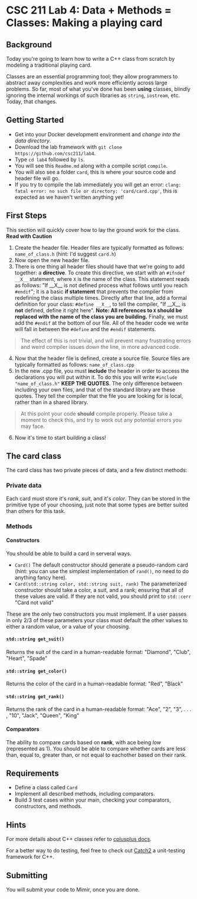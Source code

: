 # CSC 211 Lab 4: Data + Methods = Classes: Making a playing card

## Background

Today you're going to learn how to write a C++ class from scratch by modeling a traditional playing card.

Classes are an essential programming tool; they allow programmers to abstract away complexities and work more efficiently across large problems. So far, most of what you've done has been **using** classes, blindly ignoring the internal workings of such libraries as `string`, `iostream`, etc. Today, that changes. 

## Getting Started

- Get into your Docker development environment and *change into the data directory*.
- Download the lab framework with `git clone https://github.com/csc211/lab4`.
- Type `cd lab4` followed by `ls`.
- You will see this `Readme.md` along with a compile script `compile`.
- You will also see a folder `card`, this is where your source code and header file will go.
- If you try to compile the lab immediately you will get an error: `clang: fatal error: no such file or directory: 'card/card.cpp'`, this is expected as we haven't written anything yet!

## First Steps

This section will quickly cover how to lay the ground work for the class. **Read with Caution**

1. Create the header file. Header files are typically formatted as follows: `name_of_class.h` (hint: I'd suggest `card.h`)
2. Now open the new header file. 
3. There is one thing all header files should have that we're going to add together: a **directive**. To create this directive, we start with an `#ifndef __X__` statement, where `X` is the name of the class. This statement reads as follows: "If \_\_X__ is not defined process what follows until you reach `#endif`"; it is a basic **if statement** that prevents the compiler from redefining the class multiple times. Directly after that line, add a formal definition for your class: `#define __X__`, to tell the compiler, "If \_\_X__ is **not** defined, define it right here". **Note: All references to `X` should be replaced with the name of the class you are building.** Finally, we must add the `#endif` at the bottom of our file. All of the header code we write will fall in between the `#define` and the `#endif` statements. 

> The effect of this is not trivial, and will prevent many frustrating errors and weird compiler issues down the line, in more advanced code.

4. Now that the header file is defined, create a source file. Source files are typically formatted as follows: `name_of_class.cpp`
5. In the new .cpp file, you must **include** the header in order to access the declarations you will put within it. To do this you will write `#include "name_of_class.h"` **KEEP THE QUOTES**. The only difference between including your own files, and that of the standard library are these quotes. They tell the compiler that the file you are looking for is local, rather than in a shared library.

> At this point your code **should** compile properly. Please take a moment to check this, and try to work out any potential errors you may face.

6. Now it's time to start building a class!

## The card class

The card class has two private pieces of data, and a few distinct methods:

### Private data

Each card must store it's *rank*, *suit*, and it's *color*. They can be stored in the primitive type of your choosing, just note that some types are better suited than others for this task.

### Methods

#### Constructors

You should be able to build a card in serveral ways. 

- `Card()` The default constructor should generate a pseudo-random card (hint: you can use the simplest implementation of `rand()`, no need to do anything fancy here).
- `Card(std::string color, std::string suit, rank)` The parameterized constructor should take a color, a suit, and a rank; ensuring that all of these values are valid. If they are not valid, you should print to `std::cerr` "Card not valid"

These are the only two constructors you must implement. If a user passes in only 2/3 of these parameters your class must default the other values to either a random value, or a value of your choosing.

#### `std::string get_suit()`  

Returns the suit of the card in a human-readable format: "Diamond", "Club", "Heart", "Spade"

#### `std::string get_color()`

Returns the color of the card in a human-readable format: "Red", "Black"

#### `std::string get_rank()`

Returns the rank of the card in a human-readable format: "Ace", "2", "3", . . . , "10", "Jack", "Queen", "King"

#### Comparators

The ability to compare cards based on **rank**, with ace being *low* (represented as 1). You should be able to compare whether cards are less than, equal to, greater than, or not equal to eachother based on their rank.

## Requirements

- Define a class called `Card`
- Implement all described methods, including comparators. 
- Build 3 test cases within your main, checking your comparators, constructors, and methods. 

## Hints

For more details about C++ classes refer to [cplusplus docs](http://www.cplusplus.com/doc/tutorial/classes/).

For a better way to do testing, feel free to check out [Catch2](https://github.com/catchorg/Catch2) a unit-testing framework for C++.

## Submitting

You will submit your code to Mimir, once you are done. 
